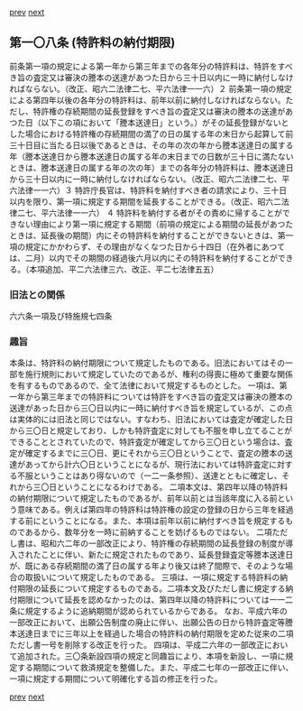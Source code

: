 [prev](/specific\markdowns\特許法\156_Mp-Ch_4-Se_3-At_107.md)
[next](/specific\markdowns\特許法\158_Mp-Ch_4-Se_3-At_109.md)
## 第一〇八条 (特許料の納付期限)
前条第一項の規定による第一年から第三年までの各年分の特許料は、特許をすべき旨の査定又は審決の謄本の送達があつた日から三十日以内に一時に納付しなければならない。（改正、昭六二法律二七、平六法律一一六）２ 前条第一項の規定による第四年以後の各年分の特許料は、前年以前に納付しなければならない。ただし、特許権の存続期間の延長登録をすべき旨の査定又は審決の謄本の送達があつた日（以下この項において「謄本送達日」という。）がその延長登録がないとした場合における特許権の存続期間の満了の日の属する年の末日から起算して前三十日目に当たる日以後であるときは、その年の次の年から謄本送達日の属する年（謄本送達日から謄本送達日の属する年の末日までの日数が三十日に満たないときは、謄本送達日の属する年の次の年）までの各年分の特許料は、謄本送達日から三十日以内に一時に納付しなければならない。（改正、昭六二法律二七、平六法律一一六）３ 特許庁長官は、特許料を納付すべき者の請求により、三十日以内を限り、第一項に規定する期間を延長することができる。（改正、昭六二法律二七、平六法律一一六）
４ 特許料を納付する者がその責めに帰することができない理由により第一項に規定する期間（前項の規定による期間の延長があつたときは、延長後の期間）内にその特許料を納付することができないときは、第一項の規定にかかわらず、その理由がなくなつた日から十四日（在外者にあつては、二月）以内でその期間の経過後六月以内にその特許料を納付することができる。（本項追加、平二六法律三六、改正、平二七法律五五）

### 旧法との関係
六六条一項及び特施規七四条

### 趣旨
本条は、特許料の納付期限について規定したものである。旧法においてはその一部を施行規則において規定していたのであるが、権利の得喪に極めて重要な関係を有するものであるので、全て法律において規定するものとした。
一項は、第一年から第三年までの特許料については特許をすべき旨の査定又は審決の謄本の送達があった日から三〇日以内に一時に納付すべき旨を規定しているが、この点は実体的には旧法と同じではない。すなわち、旧法においては査定が確定した日から三〇日と規定しており、しかも特許査定に対しても不服を申し立てることができることとされていたので、特許査定が確定してから三〇日という場合は、査定が確定するまでに三〇日、更にそれから三〇日ということで、査定の謄本の送達があってから計六〇日ということになるが、現行法においては特許査定に対する不服ということはあり得ないので（一二一条参照）、送達とともに確定し、それから三〇日ということになるわけである。
二項本文は、第四年以降の特許料の納付期限について規定したものであるが、前年以前とは当該年度に入る前という意味である。例えば第四年の特許料は特許権の設定の登録の日から三年を経過する前にということになる。また、本項は前年以前に納付すべき旨を規定するものであるから、数年分を一時に前納することを妨げるものではない。
二項ただし書は、昭和六二年の一部改正により、特許権の存続期間の延長登録の制度が導入されたことに伴い、新たに規定されたものであり、延長登録査定等謄本送達日が、既にある存続期間の満了日の属する年より後又は終了間際で、そのような場合の取扱いについて規定したものである。
三項は、一項に規定する特許料の納付期限の延長について規定するものである。二項本文及びただし書に規定する納付期限について延長を認めなかったのは、第四年以降の特許料については一一二条に規定するように追納期間が認められているからである。
なお、平成六年の一部改正において、出願公告制度の廃止に伴い、出願公告の日から特許査定等謄本送達日までに三年以上を経過した場合の特許料の納付期限を定めた従来の二項ただし書一号を削除する改正を行った。
四項は、平成二六年の一部改正において追加された。三〇条新設四項の規定と同趣旨により、本項を新設し、一項に規定する期間について救済規定を整備した。また、平成二七年の一部改正に伴い、一項に規定する期間について明確化する旨の修正を行った。

[prev](/specific\markdowns\特許法\156_Mp-Ch_4-Se_3-At_107.md)
[next](/specific\markdowns\特許法\158_Mp-Ch_4-Se_3-At_109.md)